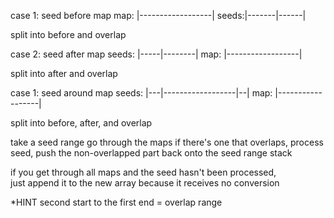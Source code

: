 case 1: seed before map
map:          |------------------|
seeds:|-------|------|

split into before and overlap

case 2: seed after map
seeds:             |-----|--------|
map:  |------------------|

split into after and overlap

case 1: seed around map
seeds:  |---|------------------|--|
map:        |------------------|

split into before, after, and overlap

take a seed range
go through the maps
if there's one that overlaps, process seed,
push the non-overlapped part back onto the seed range stack

if you get through all maps and the seed hasn't been processed,   
just append it to the new array because it receives no conversion


*HINT
second start to the first end = overlap range
